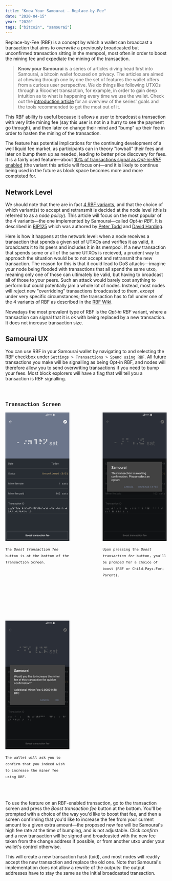 ```yaml
---
title: "Know Your Samourai — Replace-by-Fee"
date: "2020-04-15"
year: "2020"
tags: ["bitcoin", "samourai"]
---
```


Replace-by-Fee (RBF) is a concept by which a wallet can broadcast a transaction that aims to _overwrite_ a previously broadcasted but unconfirmed transaction sitting in the mempool, most often in order to boost the mining fee and expediate the mining of the transaction. 

> **Know your Samourai** is a series of articles diving head first into Samourai, a bitcoin wallet focused on privacy. The articles are aimed at chewing through one by one the set of features the wallet offers from a curious user perspective. We do things like following UTXOs through a Ricochet transaction, for example, in order to gain deep intuition as to what is happening every time we use the wallet. Check out the [introduction article](#) for an overview of the series' goals and the tools recommended to get the most out of it.

This RBF ability is useful because it allows a user to broadcast a transaction with very little mining fee (say this user is not in a hurry to see the payment go through), and then later on change their mind and "bump" up their fee in order to hasten the mining of the transaction. 

The feature has potential implications for the continuing development of a well liquid fee market, as participants can in theory "lowball" their fees and later on bump them up as needed, leading to better price discovery for fees. It is a fairly used feature—about [10% of transactions signal as _Opt-in-RBF_ enabled](https://transactionfee.info/charts/transactions-signaling-explicit-rbf/) (the variant this article will focus on)—and it is likely to continue being used in the future as block space becomes more and more compteted for.

## Network Level

We should note that there are in fact [4 RBF variants](https://en.bitcoin.it/wiki/Replace_by_fee), and that the choice of which variant(s) to accept and retransmit is decided at the node level (this is referred to as a _node policy_). This article will focus on the most popular of the 4 variants—the one implemented by Samourai—called _Opt-in RBF_. It is described in [BIP125](https://github.com/bitcoin/bips/blob/master/bip-0125.mediawiki) which was authored by [Peter Todd](https://twitter.com/peterktodd) and [David Harding](https://twitter.com/hrdng).

Here is how it happens at the network level: when a node receives a transaction that spends a given set of UTXOs and verifies it as valid, it broadcasts it to its peers and includes it in its mempool. If a new transaction that spends some or all of the same UTXOs is recieved, a prudent way to approach the situation would be to not accept and retransmit the new transaction. The reason for this is that it could lead to DoS attacks—imagine your node being flooded with transactions that all spend the same utxo, meaning only one of those can ultimately be valid, but having to broadcast all of those to your peers. Such an attack would barely cost anything to perform but could potentially jam a whole lot of nodes. Instead, most nodes will reject new "overridding" transactions broadcasted to them, _except_ under very specific circumstances; the transaction has to fall under one of the 4 variants of RBF as described in the [RBF Wiki](https://en.bitcoin.it/wiki/Replace_by_fee).

Nowadays the most prevalent type of RBF is the _Opt-in RBF_ variant, where a transaction can signal that it is ok with being replaced by a new transaction. It does not increase transaction size.

## Samourai UX

You can use RBF in your Samourai wallet by navigating to and selecting the RBF checkbox under `Settings > Transactions > Spend using RBF`. All future transactions you make will be signalling as being Opt-in RBF, and nodes will therefore allow you to send overwriting transactions if you need to bump your fees. Most block explorers will have a flag that will tell you a transaction is RBF signalling.

<section style="display: flex; flex-wrap: wrap; justify-content: space-between;">
  <div>
    <figure style="max-width: 200px; margin: 3rem 0;">
    <p style="font-family: 'Fira Code', monospace; font-size: 16px; font-weight: 600;">Transaction Screen<p>
    <img id="transaction-screen" src="../src/images/posts/samourai-rbf/rbf-1.png" onclick={openModal}>
    <p style="font-family: 'Fira Code', monospace; font-size: 11px; line-height: 20px; text-align: left !important;">The <em>Boost transaction fee</em> button is at the bottom of the Transaction Screen.<p>
  </figure>
  </div>
  <div>
    <figure style="max-width: 200px; margin: 3rem 0;">
    <p style="font-family: 'Fira Code', monospace; font-size: 16px; font-weight: 600;">&nbsp;<p>
    <img src="../src/images/posts/samourai-rbf/rbf-2.png">
    <p style="font-family: 'Fira Code', monospace; font-size: 11px; line-height: 20px; text-align: left !important;">Upon pressing the <em>Boost transaction fee</em> button, you'll be promped for a choice of boost (RBF or Child-Pays-For-Parent).<p>
  </figure>
  </div>
  <div>
    <figure style="max-width: 200px; margin: 3rem 0;">
      <p style="font-family: 'Fira Code', monospace; font-size: 16px; font-weight: 600;">&nbsp;<p>
      <img src="../src/images/posts/samourai-rbf/rbf-3.png">
      <p style="font-family: 'Fira Code', monospace; font-size: 11px; line-height: 20px; text-align: left !important;">The wallet will ask you to confirm that you indeed wish to increase the miner fee using RBF.<p>
    </figure>
  </div>
</section>

To use the feature on an RBF-enabled transaction, go to the transaction screen and press the _Boost transaction fee_ button at the bottom. You'll be prompted with a choice of the way you'd like to boost that fee, and then a screen confirming that you'd like to increase the fee from your current amount to a given extra amount—the proposed new fee will be Samourai's high fee rate at the time of bumping, and is not adjustable. Click _confirm_ and a new transaction will be signed and broadcasted with the new fee taken from the change address if possible, or from another utxo under your wallet's control otherwise.

This will create a new transaction hash (txid), and most nodes will readily accept the new transaction and replace the old one. Note that Samourai's implementation does not allow a rewrite of the outputs: the output addresses have to stay the same as the initial broadcasted transaction.
